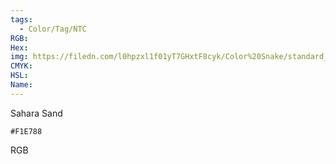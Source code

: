 ```yaml
---
tags:
  - Color/Tag/NTC
RGB:
Hex:
img: https://filedn.com/l0hpzxl1f01yT7GHxtF8cyk/Color%20Snake/standard_csv_to_svg/F1E788.svg
CMYK:
HSL:
Name:
---
```

Sahara Sand
```palette
#F1E788
```
RGB
